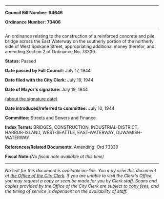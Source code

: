 

********

**Council Bill Number: 64646**
   
**Ordinance Number: 73406**
********

 An ordinance relating to the construction of a reinforced concrete and pile bridge across the East Waterway on the southerly portion of the northerly side of West Spokane Street, appropriating additional money therefor, and amending Section 2 of Ordinance No. 73339.

**Status:** Passed
   
**Date passed by Full Council:** July 17, 1944
   
**Date filed with the City Clerk:** July 19, 1944
   
**Date of Mayor's signature:** July 19, 1944
   
[(about the signature date)](/~public/approvaldate.htm)
   
   
   
**Date introduced/referred to committee:** July 10, 1944
   
**Committee:** Streets and Sewers and Finance
   
   
**Index Terms:** BRIDGES, CONSTRUCTION, INDUSTRIAL-DISTRICT, HARBOR-ISLAND, WEST-SEATTLE, EAST-WATERWAY, DUWAMISH-WATERWAY

**References/Related Documents:** Amending: Ord 73339

**Fiscal Note:**_(No fiscal note available at this time)_
********

_No text for this document is available on-line. You may view this document at [the Office of the City Clerk](http://www.seattle.gov/leg/clerk/contactUs.htm). If you are unable to visit the Clerk's Office, you may request a copy or scan be made for you by Clerk staff. Scans and copies provided by the Office of the City Clerk are subject to [copy fees](http://clerk.seattle.gov/~public/clerkfees.htm), and the timing of service is dependent on the availability of staff._

